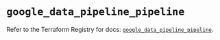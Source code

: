 # `google_data_pipeline_pipeline`

Refer to the Terraform Registry for docs: [`google_data_pipeline_pipeline`](https://registry.terraform.io/providers/hashicorp/google-beta/6.23.0/docs/resources/google_data_pipeline_pipeline).
